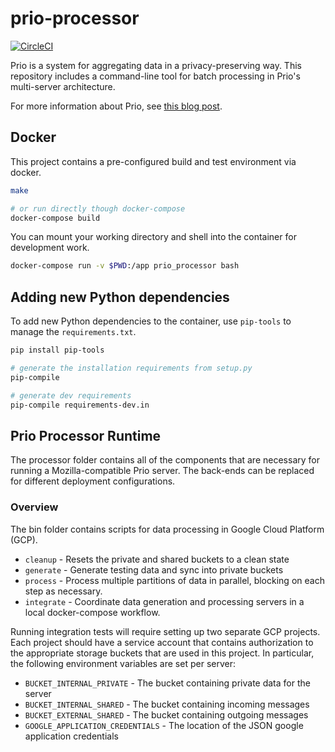 # prio-processor

[![CircleCI](https://circleci.com/gh/mozilla/prio-processor.svg?style=svg)](https://circleci.com/gh/mozilla/prio-processor)

Prio is a system for aggregating data in a privacy-preserving way. This
repository includes a command-line tool for batch processing in Prio's
multi-server architecture.

For more information about Prio, see [this blog
post](https://hacks.mozilla.org/2018/10/testing-privacy-preserving-telemetry-with-prio/).

## Docker

This project contains a pre-configured build and test environment via docker.

```bash
make

# or run directly though docker-compose
docker-compose build
```

You can mount your working directory and shell into the container for
development work.

```bash
docker-compose run -v $PWD:/app prio_processor bash
```

## Adding new Python dependencies

To add new Python dependencies to the container, use `pip-tools` to manage the
`requirements.txt`.

```bash
pip install pip-tools

# generate the installation requirements from setup.py
pip-compile

# generate dev requirements
pip-compile requirements-dev.in
```

## Prio Processor Runtime

The processor folder contains all of the components that are necessary for
running a Mozilla-compatible Prio server. The back-ends can be replaced for
different deployment configurations.

### Overview

The bin folder contains scripts for data processing in Google Cloud Platform
(GCP).

* `cleanup` - Resets the private and shared buckets to a clean state
* `generate` - Generate testing data and sync into private buckets
* `process` - Process multiple partitions of data in parallel, blocking on each
  step as necessary.
* `integrate` - Coordinate data generation and processing servers in a local
  docker-compose workflow.

Running integration tests will require setting up two separate GCP projects.
Each project should have a service account that contains authorization to the
appropriate storage buckets that are used in this project. In particular, the
following environment variables are set per server:

* `BUCKET_INTERNAL_PRIVATE` - The bucket containing private data for the server
* `BUCKET_INTERNAL_SHARED` - The bucket containing incoming messages
* `BUCKET_EXTERNAL_SHARED` - The bucket containing outgoing messages
* `GOOGLE_APPLICATION_CREDENTIALS` - The location of the JSON google application
  credentials
